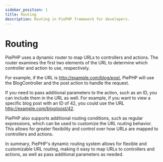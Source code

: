 ```yaml
---
sidebar_position: 1
title: Routing
description: Routing in PiePHP framework for developers.
---
```


# Routing

PiePHP uses a dynamic router to map URLs to controllers and actions. The router examines the first two elements of the URL to determine which controller and action to use, respectively.

For example, if the URL is http://example.com/blog/post, PiePHP will use the BlogController and the post action to handle the request.

If you need to pass additional parameters to the action, such as an ID, you can include them in the URL as well. For example, if you want to view a specific blog post with an ID of 42, you could use the URL http://example.com/blog/post/42.

PiePHP also supports additional routing conditions, such as regular expressions, which can be used to customize the URL routing behavior. This allows for greater flexibility and control over how URLs are mapped to controllers and actions.

In summary, PiePHP's dynamic routing system allows for flexible and customizable URL routing, making it easy to map URLs to controllers and actions, as well as pass additional parameters as needed.
